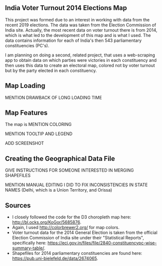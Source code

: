 ## India Voter Turnout 2014 Elections Map
This project was formed due to an interest in working with data from the recent 2019 elections. The data was taken from the Election Commission of India site. Actually, the most recent data on voter turnout there is from 2014, which is what led to the development of this map and is what I used. The data contains information for each of India's then 543 parliamentary constituencies (PC's).

I am planning on doing a second, related project, that uses a web-scraping app to obtain data on which parties were victories in each constituency and then uses this data to create an electoral map, colored not by voter turnout but by the party elected in each constituency.

## Map Loading

MENTION DRAWBACK OF LONG LOADING TIME

## Map Features
The map is 
MENTION COLORING

MENTION TOOLTIP AND LEGEND

ADD SCREENSHOT

## Creating the Geographical Data File

GIVE INSTRUCTIONS FOR SOMEONE INTERESTED IN MERGING SHAPEFILES

MENTION MANUAL EDITING I DID TO FIX INCONSISTENCIES IN STATE NAMES (Delhi, which is a Union Territory, and Orissa)

## Sources
- I closely followed the code for the D3 choropleth map here: http://bl.ocks.org/KoGor/5685876.
- Again, I used http://colorbrewer2.org/ for map colors.
- Voter turnout data for the 2014 General Election is taken from the official Election Commission of India site under their "Statistical Reports", specifically here: https://eci.gov.in/files/file/2840-constituencypc-wise-summary-table/.
- Shapefiles for 2014 parliamentary constituencies are found here: https://pub.uni-bielefeld.de/data/2674065. 